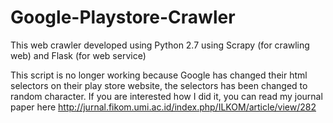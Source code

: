 # Google-Playstore-Crawler
This web crawler developed using Python 2.7 using Scrapy (for crawling web) and Flask (for web service)

This script is no longer working because Google has changed their html selectors on their play store website, the selectors has been changed to random character. If you are interested how I did it, you can read my journal paper here http://jurnal.fikom.umi.ac.id/index.php/ILKOM/article/view/282
